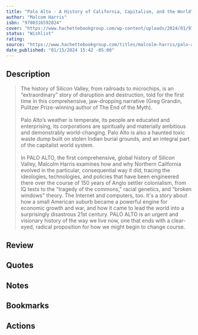```yaml
---
title: "Palo Alto - A History of California, Capitalism, and the World"
author: "Malcom Harris"
isbn: "9780316592024"
cover: "https://www.hachettebookgroup.com/wp-content/uploads/2024/01/9780316592024-1.jpg"
status: "Wishlist"
rating: 
source: "https://www.hachettebookgroup.com/titles/malcolm-harris/palo-alto/9780316592024/"
date_published: "01/15/2024 15:42 -05:00"
---
```


## Description

> The history of Silicon Valley, from railroads to microchips, is an “extraordinary” story of disruption and destruction, told for the first time in this comprehensive, jaw-dropping narrative (Greg Grandin, Pulitzer Prize-winning author of The End of the Myth).  
> <br>
> Palo Alto’s weather is temperate, its people are educated and enterprising, its corporations are spiritually and materially ambitious and demonstrably world-changing. Palo Alto is also a haunted toxic waste dump built on stolen Indian burial grounds, and an integral part of the capitalist world system.  
> <br>
> In PALO ALTO, the first comprehensive, global history of Silicon Valley, Malcolm Harris examines how and why Northern California evolved in the particular, consequential way it did, tracing the ideologies, technologies, and policies that have been engineered there over the course of 150 years of Anglo settler colonialism, from IQ tests to the "tragedy of the commons," racial genetics, and "broken windows" theory. The Internet and computers, too. It's a story about how a small American suburb became a powerful engine for economic growth and war, and how it came to lead the world into a surprisingly disastrous 21st century. PALO ALTO is an urgent and visionary history of the way we live now, one that ends with a clear-eyed, radical proposition for how we might begin to change course. 

## Review

## Quotes

## Notes

## Bookmarks

## Actions
